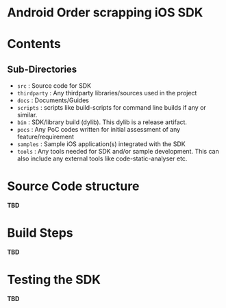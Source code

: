 # Android Order scrapping iOS SDK 

# Contents

## Sub-Directories
- `src` : Source code for SDK
- `thirdparty` : Any thirdparty libraries/sources used in the project
- `docs` : Documents/Guides
- `scripts` : scripts like build-scripts for command line builds if any or similar.
- `bin` : SDK/library build (dylib). This dylib is a release artifact.
- `pocs` : Any PoC codes written for initial assessment of any feature/requirement
- `samples` : Sample iOS application(s) integrated with the SDK
- `tools` : Any tools needed for SDK and/or sample development. This can also include any external
  tools like code-static-analyser etc.


# Source Code structure

**TBD**


# Build Steps

**TBD**

# Testing the SDK

**TBD**


